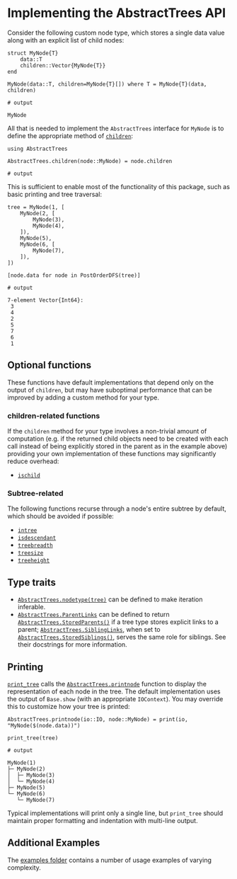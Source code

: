# Implementing the AbstractTrees API


Consider the following custom node type, which stores a single data value along with an explicit
list of child nodes:


```jldoctest mynode; output = false
struct MyNode{T}
    data::T
    children::Vector{MyNode{T}}
end

MyNode(data::T, children=MyNode{T}[]) where T = MyNode{T}(data, children)

# output

MyNode
```


All that is needed to implement the `AbstractTrees` interface for `MyNode` is to define the
appropriate method of [`children`](@ref):


```jldoctest mynode; output = false
using AbstractTrees

AbstractTrees.children(node::MyNode) = node.children

# output
```


This is sufficient to enable most of the functionality of this package, such as basic printing and
tree traversal:


```jldoctest mynode
tree = MyNode(1, [
    MyNode(2, [
        MyNode(3),
        MyNode(4),
    ]),
    MyNode(5),
    MyNode(6, [
        MyNode(7),
    ]),
])

[node.data for node in PostOrderDFS(tree)]

# output

7-element Vector{Int64}:
 3
 4
 2
 5
 7
 6
 1
```


## Optional functions

These functions have default implementations that depend only on the output of `children`, but may
have suboptimal performance that can be improved by adding a custom method for your type.


### children-related functions

If the `children` method for your type involves a non-trivial amount of computation (e.g. if the
returned child objects need to be created with each call instead of being explicitly stored in the
parent as in the example above) providing your own implementation of these functions may
significantly reduce overhead:

* [`ischild`](@ref)


### Subtree-related

The following functions recurse through a node's entire subtree by default, which should be avoided
if possible:

* [`intree`](@ref)
* [`isdescendant`](@ref)
* [`treebreadth`](@ref)
* [`treesize`](@ref)
* [`treeheight`](@ref)


## Type traits

* [`AbstractTrees.nodetype(tree)`](@ref) can be defined to make iteration inferable.
* [`AbstractTrees.ParentLinks`](@ref) can be defined to return [`AbstractTrees.StoredParents()`](@ref) if a tree type stores explicit links to a parent; [`AbstractTrees.SiblingLinks`](@ref), when set to [`AbstractTrees.StoredSiblings()`](@ref), serves the same role for siblings. See their docstrings for more information.


## Printing

[`print_tree`](@ref) calls the [`AbstractTrees.printnode`](@ref) function to display the
representation of each node in the tree. The default implementation uses the output of `Base.show`
(with an appropriate `IOContext`). You may override this to customize how your tree is printed:

```jldoctest mynode
AbstractTrees.printnode(io::IO, node::MyNode) = print(io, "MyNode($(node.data))")

print_tree(tree)

# output

MyNode(1)
├─ MyNode(2)
│  ├─ MyNode(3)
│  └─ MyNode(4)
├─ MyNode(5)
└─ MyNode(6)
   └─ MyNode(7)
```

Typical implementations will print only a single line, but `print_tree` should maintain proper
formatting and indentation with multi-line output.


## Additional Examples

The [examples folder](https://github.com/JuliaCollections/AbstractTrees.jl/tree/master/examples) contains a number of usage examples of varying complexity.
